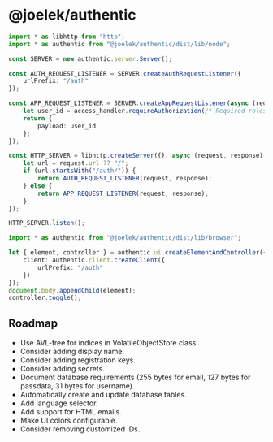 # @joelek/authentic

```ts
import * as libhttp from "http";
import * as authentic from "@joelek/authentic/dist/lib/node";

const SERVER = new authentic.server.Server();

const AUTH_REQUEST_LISTENER = SERVER.createAuthRequestListener({
	urlPrefix: "/auth"
});

const APP_REQUEST_LISTENER = SERVER.createAppRequestListener(async (request, access_handler) => {
	let user_id = access_handler.requireAuthorization(/* Required roles... */);
	return {
		payload: user_id
	};
});

const HTTP_SERVER = libhttp.createServer({}, async (request, response) => {
	let url = request.url ?? "/";
	if (url.startsWith("/auth/")) {
		return AUTH_REQUEST_LISTENER(request, response);
	} else {
		return APP_REQUEST_LISTENER(request, response);
	}
});

HTTP_SERVER.listen();
```

```ts
import * as authentic from "@joelek/authentic/dist/lib/browser";

let { element, controller } = authentic.ui.createElementAndController({
	client: authentic.client.createClient({
		urlPrefix: "/auth"
	})
});
document.body.appendChild(element);
controller.toggle();
```

## Roadmap

* Use AVL-tree for indices in VolatileObjectStore class.
* Consider adding display name.
* Consider adding registration keys.
* Consider adding secrets.
* Document database requirements (255 bytes for email, 127 bytes for passdata, 31 bytes for username).
* Automatically create and update database tables.
* Add language selector.
* Add support for HTML emails.
* Make UI colors configurable.
* Consider removing customized IDs.
